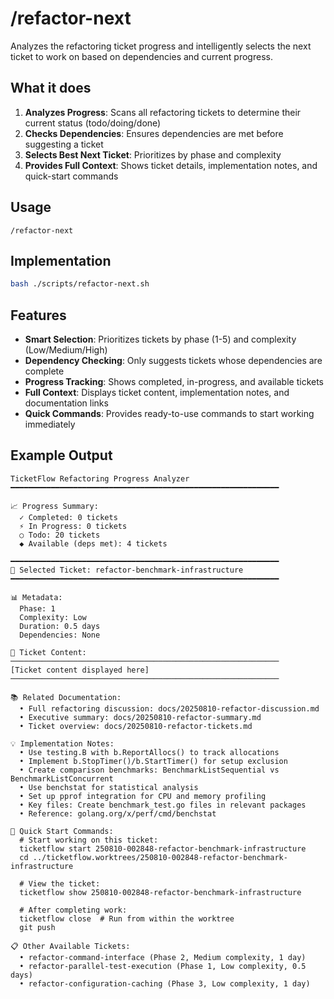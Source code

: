 # /refactor-next

Analyzes the refactoring ticket progress and intelligently selects the next ticket to work on based on dependencies and current progress.

## What it does

1. **Analyzes Progress**: Scans all refactoring tickets to determine their current status (todo/doing/done)
2. **Checks Dependencies**: Ensures dependencies are met before suggesting a ticket
3. **Selects Best Next Ticket**: Prioritizes by phase and complexity
4. **Provides Full Context**: Shows ticket details, implementation notes, and quick-start commands

## Usage

```
/refactor-next
```

## Implementation

```bash
bash ./scripts/refactor-next.sh
```

## Features

- **Smart Selection**: Prioritizes tickets by phase (1-5) and complexity (Low/Medium/High)
- **Dependency Checking**: Only suggests tickets whose dependencies are complete
- **Progress Tracking**: Shows completed, in-progress, and available tickets
- **Full Context**: Displays ticket content, implementation notes, and documentation links
- **Quick Commands**: Provides ready-to-use commands to start working immediately

## Example Output

```
TicketFlow Refactoring Progress Analyzer
━━━━━━━━━━━━━━━━━━━━━━━━━━━━━━━━━━━━━━━━━━━━━━━━━━━━━━━━━━━━

📈 Progress Summary:
  ✓ Completed: 0 tickets
  ⚡ In Progress: 0 tickets
  ○ Todo: 20 tickets
  ◆ Available (deps met): 4 tickets

━━━━━━━━━━━━━━━━━━━━━━━━━━━━━━━━━━━━━━━━━━━━━━━━━━━━━━━━━━━━
🎯 Selected Ticket: refactor-benchmark-infrastructure
━━━━━━━━━━━━━━━━━━━━━━━━━━━━━━━━━━━━━━━━━━━━━━━━━━━━━━━━━━━━

📊 Metadata:
  Phase: 1
  Complexity: Low
  Duration: 0.5 days
  Dependencies: None

📄 Ticket Content:
────────────────────────────────────────────────────────────
[Ticket content displayed here]
────────────────────────────────────────────────────────────

📚 Related Documentation:
  • Full refactoring discussion: docs/20250810-refactor-discussion.md
  • Executive summary: docs/20250810-refactor-summary.md
  • Ticket overview: docs/20250810-refactor-tickets.md

💡 Implementation Notes:
  • Use testing.B with b.ReportAllocs() to track allocations
  • Implement b.StopTimer()/b.StartTimer() for setup exclusion
  • Create comparison benchmarks: BenchmarkListSequential vs BenchmarkListConcurrent
  • Use benchstat for statistical analysis
  • Set up pprof integration for CPU and memory profiling
  • Key files: Create benchmark_test.go files in relevant packages
  • Reference: golang.org/x/perf/cmd/benchstat

🚀 Quick Start Commands:
  # Start working on this ticket:
  ticketflow start 250810-002848-refactor-benchmark-infrastructure
  cd ../ticketflow.worktrees/250810-002848-refactor-benchmark-infrastructure

  # View the ticket:
  ticketflow show 250810-002848-refactor-benchmark-infrastructure

  # After completing work:
  ticketflow close  # Run from within the worktree
  git push

📋 Other Available Tickets:
  • refactor-command-interface (Phase 2, Medium complexity, 1 day)
  • refactor-parallel-test-execution (Phase 1, Low complexity, 0.5 days)
  • refactor-configuration-caching (Phase 3, Low complexity, 1 day)
```